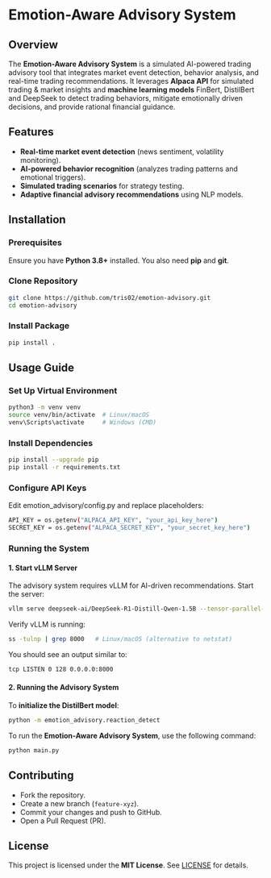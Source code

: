 # Emotion-Aware Advisory System

## Overview
The **Emotion-Aware Advisory System** is a simulated AI-powered trading advisory tool that integrates market event detection, behavior analysis, and real-time trading recommendations. It leverages **Alpaca API** for simulated trading & market insights and **machine learning models** FinBert, DistilBert and DeepSeek to detect trading behaviors, mitigate emotionally driven decisions, and provide rational financial guidance.

## Features
- **Real-time market event detection** (news sentiment, volatility monitoring).
- **AI-powered behavior recognition** (analyzes trading patterns and emotional triggers).
- **Simulated trading scenarios** for strategy testing.
- **Adaptive financial advisory recommendations** using NLP models.

## Installation

### Prerequisites
Ensure you have **Python 3.8+** installed. You also need **pip** and **git**.

### Clone Repository
```bash
git clone https://github.com/tris02/emotion-advisory.git
cd emotion-advisory
```

### Install Package
```bash
pip install .
```

## Usage Guide

### Set Up Virtual Environment
```bash
python3 -m venv venv
source venv/bin/activate  # Linux/macOS
venv\Scripts\activate     # Windows (CMD)
```

### Install Dependencies
```bash
pip install --upgrade pip
pip install -r requirements.txt
```

### Configure API Keys
Edit emotion_advisory/config.py and replace placeholders:
```bash
API_KEY = os.getenv("ALPACA_API_KEY", "your_api_key_here")
SECRET_KEY = os.getenv("ALPACA_SECRET_KEY", "your_secret_key_here")
```

### Running the System

#### 1️. Start vLLM Server
The advisory system requires vLLM for AI-driven recommendations. Start the server:
```bash
vllm serve deepseek-ai/DeepSeek-R1-Distill-Qwen-1.5B --tensor-parallel-size 1 --max-model-len 1024 --enforce-eager
```
Verify vLLM is running:
```bash
ss -tulnp | grep 8000   # Linux/macOS (alternative to netstat)
```
You should see an output similar to:
```bash
tcp LISTEN 0 128 0.0.0.0:8000
```

#### 2. Running the Advisory System
To **initialize the DistilBert model**:
```bash
python -m emotion_advisory.reaction_detect
```
To run the **Emotion-Aware Advisory System**, use the following command:
```bash
python main.py
```

## Contributing
- Fork the repository.
- Create a new branch (`feature-xyz`).
- Commit your changes and push to GitHub.
- Open a Pull Request (PR).

## License
This project is licensed under the **MIT License**. See [LICENSE](../LICENSE) for details.
